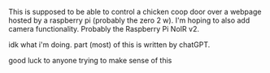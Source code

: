 This is supposed to be able to control a chicken coop door over a webpage hosted by a raspberry pi (probably the zero 2 w).
I'm hoping to also add camera functionality. Probably the Raspberry Pi NoIR v2.

idk what i'm doing. part (most) of this is written by chatGPT.

good luck to anyone trying to make sense of this
